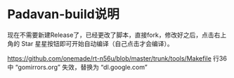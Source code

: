 # Padavan-build说明
现在不需要新建Release了，已经更改了脚本，直接fork，修改好之后，点击右上角的 Star 星星按钮即可开始自动编译（自己点击才会编译）。


https://github.com/onemade/rt-n56u/blob/master/trunk/tools/Makefile
行36中 “gomirrors.org” 失效，替换为 “dl.google.com”
